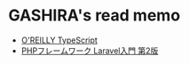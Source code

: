# GASHIRA's read memo

- [O'REILLY TypeScript](/O-REILLY_TypeScript/)
- [PHPフレームワーク Laravel入門 第2版](/laravel_biginner/)
